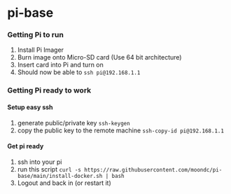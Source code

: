 # pi-base
### Getting Pi to run
 1. Install Pi Imager
 1. Burn image onto Micro-SD card (Use 64 bit architecture)
 1. Insert card into Pi and turn on
 1. Should now be able to `ssh pi@192.168.1.1`

 ### Getting Pi ready to work
 #### Setup easy ssh
 1. generate public/private key `ssh-keygen`
 1. copy the public key to the remote machine `ssh-copy-id pi@192.168.1.1`

#### Get pi ready
1. ssh into your pi
1. run this script `curl -s https://raw.githubusercontent.com/moondc/pi-base/main/install-docker.sh | bash`
1. Logout and back in (or restart it)